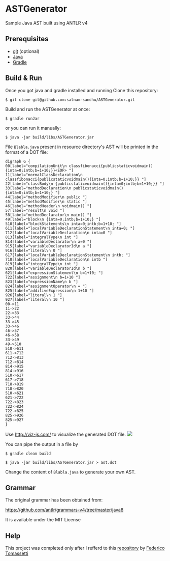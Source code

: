 # ASTGenerator
Sample Java AST built using ANTLR v4

## Prerequisites
* [git](https://git-scm.com/) (optional)
* [Java](http://openjdk.java.net/install/index.html)
* [Gradle](https://gradle.org/install/)

## Build & Run
Once you got java and gradle installed and running
Clone this repository:
```
$ git clone git@github.com:satnam-sandhu/ASTGenerator.git
```
Build and run the ASTGenerator at once:
```
$ gradle runJar
```

or you can run it manually:

```
$ java -jar build/libs/ASTGenerator.jar
```
File `Blabla.java` present in resource directory's AST will be printed in the format of a DOT file:

```
digraph G {
00[label="compilationUnit\n classfibonacci{publicstaticvoidmain(){inta=0;intb;b=1+10;}}<EOF> "]
11[label="normalClassDeclaration\n classfibonacci{publicstaticvoidmain(){inta=0;intb;b=1+10;}} "]
22[label="classBody\n {publicstaticvoidmain(){inta=0;intb;b=1+10;}} "]
33[label="methodDeclaration\n publicstaticvoidmain(){inta=0;intb;b=1+10;} "]
44[label="methodModifier\n public "]
45[label="methodModifier\n static "]
46[label="methodHeader\n voidmain() "]
57[label="result\n void "]
58[label="methodDeclarator\n main() "]
49[label="block\n {inta=0;intb;b=1+10;} "]
510[label="blockStatements\n inta=0;intb;b=1+10; "]
611[label="localVariableDeclarationStatement\n inta=0; "]
712[label="localVariableDeclaration\n inta=0 "]
813[label="integralType\n int "]
814[label="variableDeclarator\n a=0 "]
915[label="variableDeclaratorId\n a "]
916[label="literal\n 0 "]
617[label="localVariableDeclarationStatement\n intb; "]
718[label="localVariableDeclaration\n intb "]
819[label="integralType\n int "]
820[label="variableDeclaratorId\n b "]
621[label="expressionStatement\n b=1+10; "]
722[label="assignment\n b=1+10 "]
823[label="expressionName\n b "]
824[label="assignmentOperator\n = "]
825[label="additiveExpression\n 1+10 "]
926[label="literal\n 1 "]
927[label="literal\n 10 "]
00->11
11->22
22->33
33->44
33->45
33->46
46->57
46->58
33->49
49->510
510->611
611->712
712->813
712->814
814->915
814->916
510->617
617->718
718->819
718->820
510->621
621->722
722->823
722->824
722->825
825->926
825->927
}
```

Use http://viz-js.com/ to visualize the generated DOT file.
![](https://i.imgur.com/ZFt3Cqn.png)

You can pipe the output in a file by
```
$ gradle clean build
```
```
$ java -jar build/libs/ASTGenerator.jar > ast.dot
```

Change the content of `Blabla.java`  to generate your own AST.


## Grammar

The original grammar has been obtained from:

https://github.com/antlr/grammars-v4/tree/master/java8

It is available under the MIT License

## Help

This project was completed only after I refferd to this [repository](https://github.com/ftomassetti/python-ast) by [Federico Tomassetti](https://github.com/ftomassetti)

